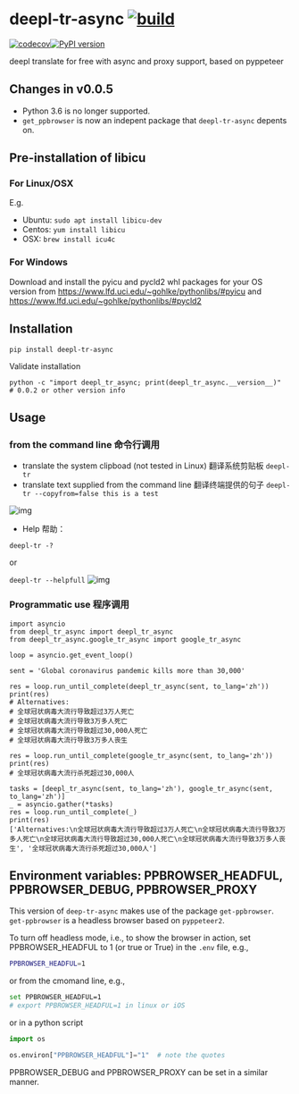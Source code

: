 # deepl-tr-async [![build](https://github.com/ffreemt/deepl-tr-async/actions/workflows/build.yml/badge.svg)](https://github.com/ffreemt/deepl-tr-async/actions/workflows/build.yml)
[![codecov](https://codecov.io/gh/ffreemt/deepl-tr-async/branch/master/graph/badge.svg)](https://codecov.io/gh/ffreemt/deepl-tr-async)[![PyPI version](https://badge.fury.io/py/deepl-tr-async.svg)](https://badge.fury.io/py/deepl-tr-async)

deepl translate for free with async and proxy support, based on pyppeteer

## Changes in v0.0.5
*   Python 3.6 is no longer supported.
*   `get_ppbrowser` is now an indepent package that `deepl-tr-async` depents on.

## Pre-installation of libicu

### For Linux/OSX

E.g.
* Ubuntu: `sudo apt install libicu-dev`
* Centos: `yum install libicu`
* OSX: `brew install icu4c`

### For Windows

Download and install the pyicu and pycld2 whl packages for your OS version from https://www.lfd.uci.edu/~gohlke/pythonlibs/#pyicu and https://www.lfd.uci.edu/~gohlke/pythonlibs/#pycld2

## Installation
```pip install deepl-tr-async```

Validate installation
```
python -c "import deepl_tr_async; print(deepl_tr_async.__version__)"
# 0.0.2 or other version info
```

## Usage

### from the command line 命令行调用
*   translate the system clipboad (not tested in Linux) 翻译系统剪贴板
  `deepl-tr`
*   translate text supplied from the command line 翻译终端提供的句子
  `deepl-tr --copyfrom=false this is a test`
    <!--img src="img\sample2.png" height="170px" /-->
  ![img](https://raw.githubusercontent.com/ffreemt/deepl-tr-async/master/img/copyfrom-false.png)
*   Help 帮助：

  `deepl-tr -?`

  or

  `deepl-tr --helpfull`
    <!--img src="https://github.com/ffreemt/deepl-tr-async/blob/master/img/copyfrom-false.png" height="170px" /-->
  ![img](https://raw.githubusercontent.com/ffreemt/deepl-tr-async/master/img/helpfull.png)

### Programmatic use 程序调用
```
import asyncio
from deepl_tr_async import deepl_tr_async
from deepl_tr_async.google_tr_async import google_tr_async

loop = asyncio.get_event_loop()

sent = 'Global coronavirus pandemic kills more than 30,000'

res = loop.run_until_complete(deepl_tr_async(sent, to_lang='zh'))
print(res)
# Alternatives:
# 全球冠状病毒大流行导致超过3万人死亡
# 全球冠状病毒大流行导致3万多人死亡
# 全球冠状病毒大流行导致超过30,000人死亡
# 全球冠状病毒大流行导致3万多人丧生

res = loop.run_until_complete(google_tr_async(sent, to_lang='zh'))
print(res)
# 全球冠状病毒大流行杀死超过30,000人

tasks = [deepl_tr_async(sent, to_lang='zh'), google_tr_async(sent, to_lang='zh')]
_ = asyncio.gather(*tasks)
res = loop.run_until_complete(_)
print(res)
['Alternatives:\n全球冠状病毒大流行导致超过3万人死亡\n全球冠状病毒大流行导致3万多人死亡\n全球冠状病毒大流行导致超过30,000人死亡\n全球冠状病毒大流行导致3万多人丧生', '全球冠状病毒大流行杀死超过30,000人']
```

## Environment variables: PPBROWSER_HEADFUL, PPBROWSER_DEBUG, PPBROWSER_PROXY
This version of `deep-tr-async` makes use of the package `get-ppbrowser`. `get-ppbrowser` is a headless browser based on `pyppeteer2`.

To turn off headless mode, i.e., to show the browser in action, set PPBROWSER_HEADFUL to 1 (or true or True) in the `.env` file, e.g.,
```bash
PPBROWSER_HEADFUL=1
```

or from the cmomand line, e.g.,
```bash
set PPBROWSER_HEADFUL=1
# export PPBROWSER_HEADFUL=1 in linux or iOS
```

or in a python script
```python
import os

os.environ["PPBROWSER_HEADFUL"]="1"  # note the quotes
```

PPBROWSER_DEBUG and PPBROWSER_PROXY can be set in a similar manner.

